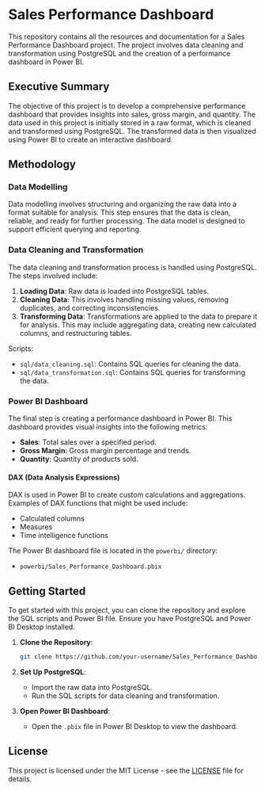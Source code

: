 # Sales Performance Dashboard

This repository contains all the resources and documentation for a Sales Performance Dashboard project. The project involves data cleaning and transformation using PostgreSQL and the creation of a performance dashboard in Power BI.

## Executive Summary

The objective of this project is to develop a comprehensive performance dashboard that provides insights into sales, gross margin, and quantity. The data used in this project is initially stored in a raw format, which is cleaned and transformed using PostgreSQL. The transformed data is then visualized using Power BI to create an interactive dashboard.

## Methodology

### Data Modelling

Data modelling involves structuring and organizing the raw data into a format suitable for analysis. This step ensures that the data is clean, reliable, and ready for further processing. The data model is designed to support efficient querying and reporting.

### Data Cleaning and Transformation

The data cleaning and transformation process is handled using PostgreSQL. The steps involved include:

1. **Loading Data**: Raw data is loaded into PostgreSQL tables.
2. **Cleaning Data**: This involves handling missing values, removing duplicates, and correcting inconsistencies.
3. **Transforming Data**: Transformations are applied to the data to prepare it for analysis. This may include aggregating data, creating new calculated columns, and restructuring tables.

Scripts:
- `sql/data_cleaning.sql`: Contains SQL queries for cleaning the data.
- `sql/data_transformation.sql`: Contains SQL queries for transforming the data.

### Power BI Dashboard

The final step is creating a performance dashboard in Power BI. This dashboard provides visual insights into the following metrics:
- **Sales**: Total sales over a specified period.
- **Gross Margin**: Gross margin percentage and trends.
- **Quantity**: Quantity of products sold.

#### DAX (Data Analysis Expressions)

DAX is used in Power BI to create custom calculations and aggregations. Examples of DAX functions that might be used include:
- Calculated columns
- Measures
- Time intelligence functions

The Power BI dashboard file is located in the `powerbi/` directory:
- `powerbi/Sales_Performance_Dashboard.pbix`

## Getting Started

To get started with this project, you can clone the repository and explore the SQL scripts and Power BI file. Ensure you have PostgreSQL and Power BI Desktop installed.

1. **Clone the Repository**:
    ```bash
    git clone https://github.com/your-username/Sales_Performance_Dashboard.git
    ```
2. **Set Up PostgreSQL**:
    - Import the raw data into PostgreSQL.
    - Run the SQL scripts for data cleaning and transformation.

3. **Open Power BI Dashboard**:
    - Open the `.pbix` file in Power BI Desktop to view the dashboard.

## License

This project is licensed under the MIT License - see the [LICENSE](LICENSE) file for details.

